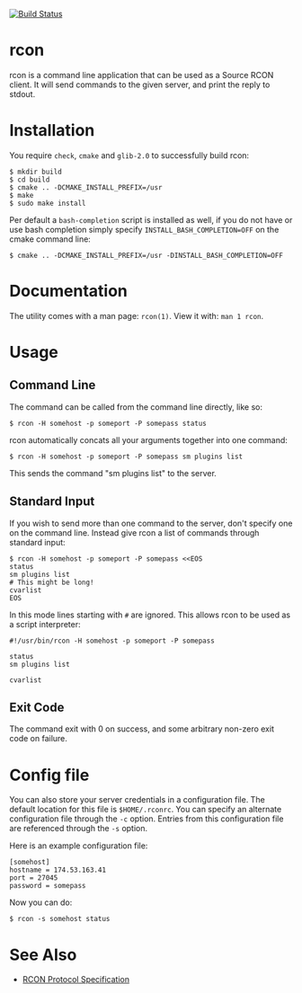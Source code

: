 [![Build Status](https://travis-ci.org/n0la/rcon.svg?branch=master)](https://travis-ci.org/n0la/rcon)

# rcon

rcon is a command line application that can be used as a Source RCON client.
It will send commands to the given server, and print the reply to stdout.

# Installation

You require ```check```, ```cmake``` and ```glib-2.0``` to successfully build
rcon:

```shell
$ mkdir build
$ cd build
$ cmake .. -DCMAKE_INSTALL_PREFIX=/usr
$ make
$ sudo make install
```

Per default a ```bash-completion``` script is installed as well, if you do not
have or use bash completion simply specify ```INSTALL_BASH_COMPLETION=OFF``` on
the cmake command line:

```shell
$ cmake .. -DCMAKE_INSTALL_PREFIX=/usr -DINSTALL_BASH_COMPLETION=OFF
```

# Documentation

The utility comes with a man page: ```rcon(1)```. View it with:
```man 1 rcon```.

# Usage

## Command Line

The command can be called from the command line directly, like so:

```
$ rcon -H somehost -p someport -P somepass status
```

rcon automatically concats all your arguments together into one command:

```
$ rcon -H somehost -p someport -P somepass sm plugins list
```

This sends the command "sm plugins list" to the server.

## Standard Input

If you wish to send more than one command to the server, don't specify one on
the command line. Instead give rcon a list of commands through standard input:

```shell
$ rcon -H somehost -p someport -P somepass <<EOS
status
sm plugins list
# This might be long!
cvarlist
EOS
```

In this mode lines starting with ```#``` are ignored. This allows rcon to be
used as a script interpreter:

```
#!/usr/bin/rcon -H somehost -p someport -P somepass

status
sm plugins list

cvarlist
```

## Exit Code

The command exit with 0 on success, and some arbitrary non-zero exit code on
failure.

# Config file

You can also store your server credentials in a configuration file. The default
location for this file is ```$HOME/.rconrc```. You can specify an alternate
configuration file through the ```-c``` option. Entries from this configuration
file are referenced through the ```-s``` option.

Here is an example configuration file:

```
[somehost]
hostname = 174.53.163.41
port = 27045
password = somepass
```

Now you can do:

```
$ rcon -s somehost status
```

# See Also

* [RCON Protocol Specification](https://developer.valvesoftware.com/wiki/Source_RCON_Protocol)
